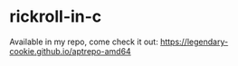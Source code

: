 # rickroll-in-c

Available in my repo, come check it out: https://legendary-cookie.github.io/aptrepo-amd64
